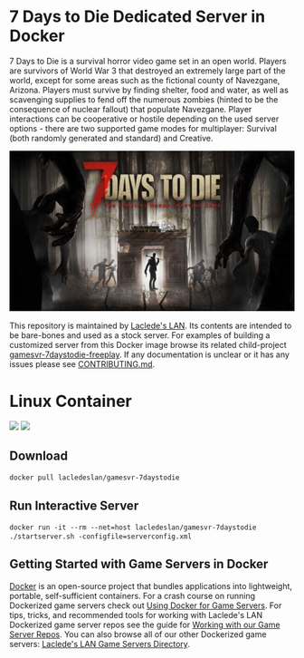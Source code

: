 # 7 Days to Die Dedicated Server in Docker

7 Days to Die is a survival horror video game set in an open world.  Players are survivors of World War  3 that destroyed an extremely large part of the world, except for some areas such as the fictional county of Navezgane, Arizona. Players must survive by finding shelter, food and water, as well as scavenging supplies to fend off the numerous zombies (hinted to be the consequence of nuclear fallout) that populate Navezgane. Player interactions can be cooperative or hostile depending on the used server options - there are two supported game modes for multiplayer: Survival (both randomly generated and standard) and Creative.

![7 Days to Die Box Art](https://raw.githubusercontent.com/LacledesLAN/gamesvr-7daystodie/master/.misc/boxart.jpg "7 Days to Die Box Art")

This repository is maintained by [Laclede's LAN](https://lacledeslan.com). Its contents are intended to be bare-bones and used as a stock server. For examples of building a customized server from this Docker image browse its related child-project [gamesvr-7daystodie-freeplay](https://github.com/LacledesLAN/gamesvr-7daystodie-freeplay). If any documentation is unclear or it has any issues please see [CONTRIBUTING.md](./CONTRIBUTING.md).

# Linux Container
[![](https://images.microbadger.com/badges/version/lacledeslan/gamesvr-7daystodie.svg)](https://microbadger.com/images/lacledeslan/gamesvr-7daystodie "Get your own version badge on microbadger.com")
[![](https://images.microbadger.com/badges/image/lacledeslan/gamesvr-7daystodie.svg)](https://microbadger.com/images/lacledeslan/gamesvr-7daystodie "Get your own image badge on microbadger.com")

## Download
```shell
docker pull lacledeslan/gamesvr-7daystodie
```

## Run Interactive Server
```shell
docker run -it --rm --net=host lacledeslan/gamesvr-7daystodie ./startserver.sh -configfile=serverconfig.xml
```

## Getting Started with Game Servers in Docker

[Docker](https://docs.docker.com/) is an open-source project that bundles applications into lightweight, portable, self-sufficient containers. For a crash course on running Dockerized game servers check out [Using Docker for Game Servers](https://github.com/LacledesLAN/README.1ST/blob/master/GameServers/DockerAndGameServers.md). For tips, tricks, and recommended tools for working with Laclede's LAN Dockerized game server repos see the guide for [Working with our Game Server Repos](https://github.com/LacledesLAN/README.1ST/blob/master/GameServers/WorkingWithOurRepos.md). You can also browse all of our other Dockerized game servers: [Laclede's LAN Game Servers Directory](https://github.com/LacledesLAN/README.1ST/tree/master/GameServers).
